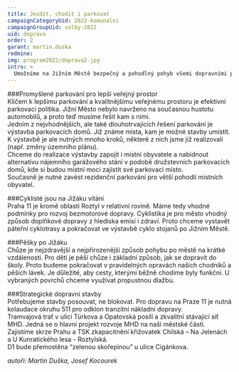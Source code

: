 ```yaml
---
title: Jezdit, chodit i parkovat
campaignCategoryUid: 2022-komunalni
campaignGroupUid: volby-2022
uid: doprava
order: 2
garant: martin.duska
redmine: 
img: program2022/doprava2.jpg
intro: >
  Umožníme na Jižním Městě bezpečný a pohodlný pohyb všemi dopravními prostředky. Podporujeme rozvoj cyklistických tras, páteřních komunikací a rekonstrukce tras pro pěší. Prosazujeme výstavbu parkovacích domů pro místní obyvatele. I nadále chceme být premiantem v zavádění dobíjecích stanic pro elektromobily.
---
```


###Promyšlené parkování pro lepší veřejný prostor<br>
Klíčem k lepšímu parkování a kvalitnějšímu veřejnému prostoru je efektivní parkovací politika. Jižní Město nebylo navrženo na současnou hustotu automobilů, a proto teď musíme řešit kam s nimi. <br>
Jedním z nejvhodnějších, ale také dlouhotrvajících řešení parkování je výstavba parkovacích domů. Již známe místa, kam je možné stavby umístit. K výstavbě je ale nutných mnoho kroků, některé z nich jsme již realizovali (např. změny územního plánu).<br>
Chceme do realizace výstavby zapojit i místní obyvatele a nabídnout alternativu nájemního garážového stání v podobě družstevních parkovacích domů, kde si budou místní moci zajistit své parkovací místo.<br>
Současně je nutné zavést rezidenční parkování pro větší pohodlí místních obyvatel.

###Cyklisté jsou na Jižáku vítáni<br>
Praha 11 je kromě oblasti Roztyl v relativní rovině. Máme tedy vhodné podmínky pro rozvoj bezmotorové dopravy. Cyklistika je pro město vhodný způsob doplňkové dopravy z hlediska emisí i zdraví. Proto chceme vystavět páteřní cyklotrasy a pokračovat ve výstavbě cyklo stojanů po Jižním Městě.

###Pěšky po Jižáku<br>
Chůze je nejzdravější a nejpřirozenější způsob pohybu po městě na krátké vzdálenosti.  Pro děti je pěší chůze i základní způsob, jak se dopravit do školy.
Proto budeme pokračovat v pravidelných opravách našich chodníků a pěších lávek. Je důležité, aby cesty, kterými běžně chodíme byly funkční. U vybraných povrchů chceme využívat propustnou dlažbu.

###Strategické dopravní stavby<br>
Potřebujeme stavby posouvat, ne blokovat.  Pro dopravu na Praze 11 je nutná kolaudace okruhu 511 pro odklon tranzitní nákladní dopravy. <br>
Tramvajová trať v ulici Türkova a Opatovská posílí a zkvalitní stávající síť MHD. Jedná se o hlavní projekt rozvoje MHD na naší městské části.<br>
Zajistíme skrze Prahu a TSK zkapacitnění křižovatek Chilská – Na Jelenách a U Kunratického lesa - Roztylská.<br>
D1 bude přemostěna “zelenou skořepinou” u ulice Cigánkova.<br>


*autoři: Martin Duška, Josef Kocourek*
